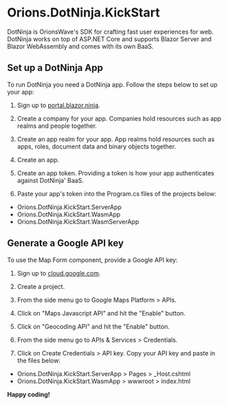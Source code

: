 # Orions.DotNinja.KickStart

DotNinja is OrionsWave's SDK for crafting fast user experiences for web. DotNinja works on top of ASP.NET Core and supports Blazor Server and Blazor WebAssembly and comes with its own BaaS.  

## Set up a DotNinja App

To run DotNinja you need a DotNinja app. Follow the steps below to set up your app:

1. Sign up to [portal.blazor.ninja](https://portal.blazor.ninja/Account/Signup). 

2. Create a company for your app.
Companies hold resources such as app realms and people together. 

3. Create an app realm for your app.
App realms hold resources such as apps, roles, document data and binary objects together. 

4. Create an app. 

5. Create an app token. 
Providing a token is how your app authenticates against DotNinja' BaaS.

6. Paste your app's token into the Program.cs files of the projects below:
  * Orions.DotNinja.KickStart.ServerApp
  * Orions.DotNinja.KickStart.WasmApp
  * Orions.DotNinja.KickStart.WasmServerApp

## Generate a Google API key

To use the Map Form component, provide a Google API key:

1. Sign up to [cloud.google.com](http://console.cloud.google.com).

2. Create a project. 

3. From the side menu go to Google Maps Platform > APIs. 

4. Click on "Maps Javascript API" and hit the "Enable" button.

5. Click on "Geocoding API" and hit the "Enable" button.

6. From the side menu go to APIs & Services > Credentials. 

7. Click on Create Credentials > API key. Copy your API key and paste in the files below:
* Orions.DotNinja.KickStart.ServerApp > Pages > _Host.cshtml
* Orions.DotNinja.KickStart.WasmApp > wwwroot > index.html

**Happy coding!** 
